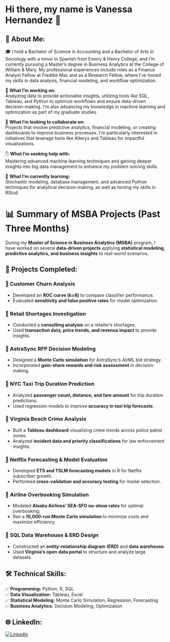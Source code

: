 # Hi there, my name is Vanessa Hernandez 👋

## 💫 About Me:
🎓 I hold a Bachelor of Science in Accounting and a Bachelor of Arts in Sociology with a minor in Spanish from Emory & Henry College, and I’m currently pursuing a Master’s degree in Business Analytics at the College of William & Mary. My professional experiences include roles as a Finance Analyst Fellow at Freddie Mac and as a Research Fellow, where I’ve honed my skills in data analysis, financial modeling, and workflow optimization.

🔭 **What I’m working on:**  
Analyzing data to provide actionable insights, utilizing tools like SQL, Tableau, and Python to optimize workflows and ensure data-driven decision-making. I'm also advancing my knowledge in machine learning and optimization as part of my graduate studies.

🤝 **What I’m looking to collaborate on:**  
Projects that involve predictive analytics, financial modeling, or creating dashboards to improve business processes. I'm particularly interested in initiatives that leverage tools like Alteryx and Tableau for impactful visualizations.

✋ **What I’m seeking help with:**  
Mastering advanced machine learning techniques and gaining deeper insights into big data management to enhance my problem-solving skills.

🌱 **What I’m currently learning:**  
Stochastic modeling, database management, and advanced Python techniques for analytical decision-making, as well as honing my skills in RStud

# 📊 Summary of MSBA Projects (Past Three Months)

During my **Master of Science in Business Analytics (MSBA)** program, I have worked on several **data-driven projects** applying **statistical modeling, predictive analytics, and business insights** to real-world scenarios.

## 🚀 Projects Completed:

### 📌 Customer Churn Analysis  
- Developed an **ROC curve (k=8)** to compare classifier performance.  
- Evaluated **sensitivity and false positive rates** for model optimization.  

### 📌 Retail Shortages Investigation  
- Conducted a **consulting analysis** on a retailer’s shortages.  
- Used **transaction data, price trends, and revenue impact** to provide insights.  

### 📌 AstraSync RFP Decision Modeling  
- Designed a **Monte Carlo simulation** for AstraSync’s AI/ML bid strategy.  
- Incorporated **gain-share rewards and risk assessment** in decision-making.  

### 📌 NYC Taxi Trip Duration Prediction  
- Analyzed **passenger count, distance, and fare amount** for trip duration predictions.  
- Used regression models to improve **accuracy in taxi trip forecasts**.  

### 📌 Virginia Beach Crime Analysis  
- Built a **Tableau dashboard** visualizing crime trends across police patrol zones.  
- Analyzed **incident data and priority classifications** for law enforcement insights.  

### 📌 Netflix Forecasting & Model Evaluation  
- Developed **ETS and TSLM forecasting models** in R for Netflix subscriber growth.  
- Performed **cross-validation and accuracy testing** for model selection.  

### 📌 Airline Overbooking Simulation  
- Modeled **Alaska Airlines’ SEA-SFO no-show rates** for optimal overbooking.  
- Ran a **10,000-run Monte Carlo simulation** to minimize costs and maximize efficiency.  

### 📌 SQL Data Warehouse & ERD Design  
- Constructed an **entity-relationship diagram (ERD)** and **data warehouse**.  
- Used **Virginia’s open data portal** to structure and analyze large datasets.  

## 🛠️ Technical Skills:  
✅ **Programming:** Python, R, SQL  
✅ **Data Visualization:** Tableau, Excel  
✅ **Statistical Modeling:** Monte Carlo Simulation, Regression, Forecasting  
✅ **Business Analytics:** Decision Modeling, Optimization  

## 🌐 LinkedIn:
[![LinkedIn](https://img.shields.io/badge/LinkedIn-%230077B5.svg?logo=linkedin&logoColor=white)](https://linkedin.com/in/va-hernandez) 
